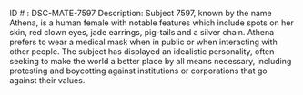 ID # : DSC-MATE-7597
Description: Subject 7597, known by the name Athena, is a human female with notable features which include spots on her skin, red clown eyes, jade earrings, pig-tails and a silver chain. Athena prefers to wear a medical mask when in public or when interacting with other people. The subject has displayed an idealistic personality, often seeking to make the world a better place by all means necessary, including protesting and boycotting against institutions or corporations that go against their values.